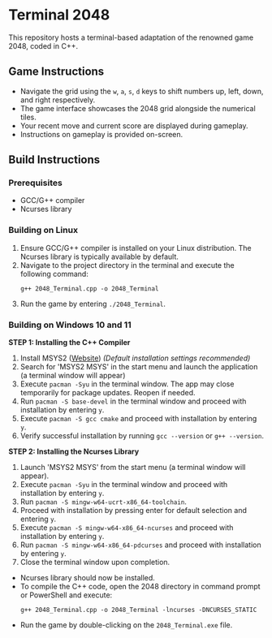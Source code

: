 # Terminal 2048

This repository hosts a terminal-based adaptation of the renowned game 2048, coded in C++.

## Game Instructions

- Navigate the grid using the `w`, `a`, `s`, `d` keys to shift numbers up, left, down, and right respectively.
- The game interface showcases the 2048 grid alongside the numerical tiles.
- Your recent move and current score are displayed during gameplay.
- Instructions on gameplay is provided on-screen.

## Build Instructions

### Prerequisites

- GCC/G++ compiler
- Ncurses library

### Building on Linux
1. Ensure GCC/G++ compiler is installed on your Linux distribution. The Ncurses library is typically available by default.
2. Navigate to the project directory in the terminal and execute the following command:
	```
	g++ 2048_Terminal.cpp -o 2048_Terminal
	```
3. Run the game by entering `./2048_Terminal`.

### Building on Windows 10 and 11

**STEP 1: Installing the C++ Compiler**
1. Install MSYS2 ([Website](https://www.msys2.org/)) *(Default installation settings recommended)*
2. Search for 'MSYS2 MSYS' in the start menu and launch the application (a terminal window will appear)
3. Execute `pacman -Syu` in the terminal window. The app may close temporarily for package updates. Reopen if needed.
4. Run `pacman -S base-devel` in the terminal window and proceed with installation by entering `y`.
5. Execute `pacman -S gcc cmake` and proceed with installation by entering `y`.
6. Verify successful installation by running `gcc --version` or `g++ --version`.

**STEP 2: Installing the Ncurses Library**

1. Launch 'MSYS2 MSYS' from the start menu (a terminal window will appear).
2. Execute `pacman -Syu` in the terminal window and proceed with installation by entering `y`.
3. Run `pacman -S mingw-w64-ucrt-x86_64-toolchain`.
4. Proceed with installation by pressing enter for default selection and entering `y`.
5. Execute `pacman -S mingw-w64-x86_64-ncurses` and proceed with installation by entering `y`.
6. Run `pacman -S mingw-w64-x86_64-pdcurses` and proceed with installation by entering `y`.
7. Close the terminal window upon completion.

- Ncurses library should now be installed.
- To compile the C++ code, open the 2048 directory in command prompt or PowerShell and execute:
	```
	g++ 2048_Terminal.cpp -o 2048_Terminal -lncurses -DNCURSES_STATIC
	```
- Run the game by double-clicking on the `2048_Terminal.exe` file.
